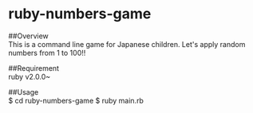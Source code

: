 # ruby-numbers-game 

##Overview  
This is a command line game for Japanese children.
Let's apply random numbers from 1 to 100!!

##Requirement  
ruby v2.0.0~

##Usage  
    $ cd ruby-numbers-game
    $ ruby main.rb

